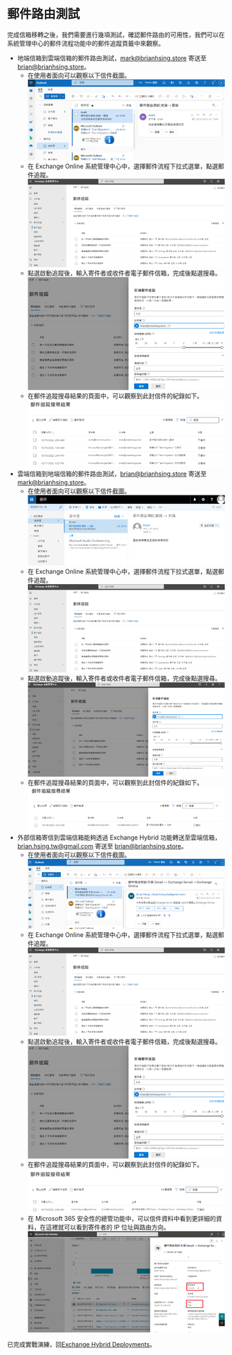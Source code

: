 # 郵件路由測試

完成信箱移轉之後，我們需要進行幾項測試，確認郵件路由的可用性，我們可以在系統管理中心的郵件流程功能中的郵件追蹤頁籤中來觀察。<br>
- 地端信箱到雲端信箱的郵件路由測試，mark@brianhsing.store 寄送至 brian@brianhsing.store。<br>
  - 在使用者面向可以觀察以下信件截圖。<br>
    ![Github](/Images/mailflow1.png)<br>
  - 在 Exchange Online 系統管理中心中，選擇郵件流程下拉式選單，點選郵件追蹤。<br>
    ![Github](/Images/mailflow2.png)<br>
  - 點選啟動追蹤後，輸入寄件者或收件者電子郵件信箱，完成後點選搜尋。<br>
    ![Github](/Images/mailflow3.png)<br>
  - 在郵件追蹤搜尋結果的頁面中，可以觀察到此封信件的紀錄如下。<br>
    ![Github](/Images/mailflow4.png)<br>
- 雲端信箱到地端信箱的郵件路由測試，brian@brianhsing.store 寄送至 mark@brianhsing.store。<br>
  - 在使用者面向可以觀察以下信件截圖。<br>
    ![Github](/Images/mailflow5.png)<br>
  - 在 Exchange Online 系統管理中心中，選擇郵件流程下拉式選單，點選郵件追蹤。<br>
    ![Github](/Images/mailflow2.png)<br>
  - 點選啟動追蹤後，輸入寄件者或收件者電子郵件信箱，完成後點選搜尋。<br>
    ![Github](/Images/mailflow7.png)<br>
  - 在郵件追蹤搜尋結果的頁面中，可以觀察到此封信件的紀錄如下。<br>
    ![Github](/Images/mailflow6.png)<br>
- 外部信箱寄信到雲端信箱能夠透過 Exchange Hybrid 功能轉送至雲端信箱，brian.hsing.tw@gmail.com 寄送至 brian@brianhsing.store。<br>
  - 在使用者面向可以觀察以下信件截圖。<br>
    ![Github](/Images/mailflow9.png)<br>
  - 在 Exchange Online 系統管理中心中，選擇郵件流程下拉式選單，點選郵件追蹤。<br>
    ![Github](/Images/mailflow2.png)<br>
  - 點選啟動追蹤後，輸入寄件者或收件者電子郵件信箱，完成後點選搜尋。<br>
    ![Github](/Images/mailflow3.png)<br>
  - 在郵件追蹤搜尋結果的頁面中，可以觀察到此封信件的紀錄如下。<br>
    ![Github](/Images/mailflow10.png)<br>
  - 在 Microsoft 365 安全性的總管功能中，可以信件資料中看到更詳細的資料，在這裡就可以看到寄件者的 IP 位址與路由方向。<br>
    ![Github](/Images/mailflow11.png)<br>

已完成實戰演練，回[Exchange Hybrid Deployments](/README.md)。<br>
